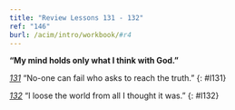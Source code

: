 ```yaml
---
title: "Review Lessons 131 - 132"
ref: "146"
burl: /acim/intro/workbook/#r4
---
```


**“My mind holds only what I think with God.”**

[*131*](/workbook/l131/?r=1) “No-one can fail who asks to reach the truth.”
{: #l131}

[*132*](/workbook/l132/?r=1) “I loose the world from all I thought it was.”
{: #l132}

